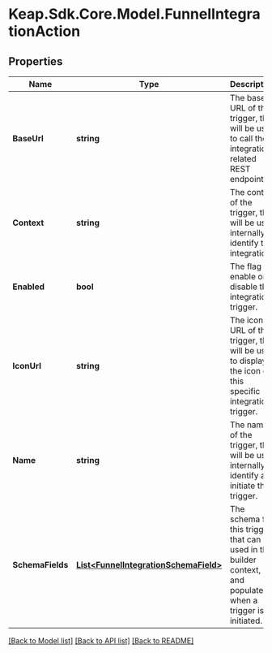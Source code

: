 # Keap.Sdk.Core.Model.FunnelIntegrationAction

## Properties

Name | Type | Description | Notes
------------ | ------------- | ------------- | -------------
**BaseUrl** | **string** | The base URL of the trigger, that will be used to call the integration related REST endpoints. | [optional] 
**Context** | **string** | The context of the trigger, that will be used internally to identify the integration. | [optional] 
**Enabled** | **bool** | The flag to enable or disable the integration trigger. | [optional] 
**IconUrl** | **string** | The icon URL of the trigger, that will be used to display the icon of this specific integration trigger. | [optional] 
**Name** | **string** | The name of the trigger, that will be used internally to identify and initiate the trigger. | [optional] 
**SchemaFields** | [**List&lt;FunnelIntegrationSchemaField&gt;**](FunnelIntegrationSchemaField.md) | The schema for this trigger that can be used in the builder context, and populated when a trigger is initiated. | [optional] 

[[Back to Model list]](../README.md#documentation-for-models) [[Back to API list]](../README.md#documentation-for-api-endpoints) [[Back to README]](../README.md)

